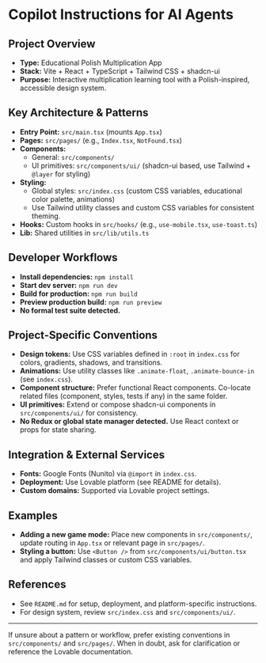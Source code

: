# Copilot Instructions for AI Agents

## Project Overview
- **Type:** Educational Polish Multiplication App
- **Stack:** Vite + React + TypeScript + Tailwind CSS + shadcn-ui
- **Purpose:** Interactive multiplication learning tool with a Polish-inspired, accessible design system.

## Key Architecture & Patterns
- **Entry Point:** `src/main.tsx` (mounts `App.tsx`)
- **Pages:** `src/pages/` (e.g., `Index.tsx`, `NotFound.tsx`)
- **Components:**
  - General: `src/components/`
  - UI primitives: `src/components/ui/` (shadcn-ui based, use Tailwind + `@layer` for styling)
- **Styling:**
  - Global styles: `src/index.css` (custom CSS variables, educational color palette, animations)
  - Use Tailwind utility classes and custom CSS variables for consistent theming.
- **Hooks:** Custom hooks in `src/hooks/` (e.g., `use-mobile.tsx`, `use-toast.ts`)
- **Lib:** Shared utilities in `src/lib/utils.ts`

## Developer Workflows
- **Install dependencies:** `npm install`
- **Start dev server:** `npm run dev`
- **Build for production:** `npm run build`
- **Preview production build:** `npm run preview`
- **No formal test suite detected.**

## Project-Specific Conventions
- **Design tokens:** Use CSS variables defined in `:root` in `index.css` for colors, gradients, shadows, and transitions.
- **Animations:** Use utility classes like `.animate-float`, `.animate-bounce-in` (see `index.css`).
- **Component structure:** Prefer functional React components. Co-locate related files (component, styles, tests if any) in the same folder.
- **UI primitives:** Extend or compose shadcn-ui components in `src/components/ui/` for consistency.
- **No Redux or global state manager detected.** Use React context or props for state sharing.

## Integration & External Services
- **Fonts:** Google Fonts (Nunito) via `@import` in `index.css`.
- **Deployment:** Use Lovable platform (see README for details).
- **Custom domains:** Supported via Lovable project settings.

## Examples
- **Adding a new game mode:** Place new components in `src/components/`, update routing in `App.tsx` or relevant page in `src/pages/`.
- **Styling a button:** Use `<Button />` from `src/components/ui/button.tsx` and apply Tailwind classes or custom CSS variables.

## References
- See `README.md` for setup, deployment, and platform-specific instructions.
- For design system, review `src/index.css` and `src/components/ui/`.

---

If unsure about a pattern or workflow, prefer existing conventions in `src/components/` and `src/pages/`. When in doubt, ask for clarification or reference the Lovable documentation.
